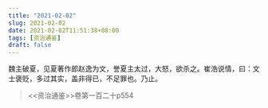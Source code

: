 ```yaml
---
title: "2021-02-02"
slug: 2021-02-02
date: 2021-02-02T11:51:38+08:00
tags: [资治通鉴]
draft: false
---
```


魏主破夏，见夏著作郎赵逸为文，誉夏主太过，大怒，欲杀之。崔浩说情，曰：文士褒贬，多过其实，盖非得已，不足罪也。乃止。
> <<资治通鉴>>卷第一百二十p554
